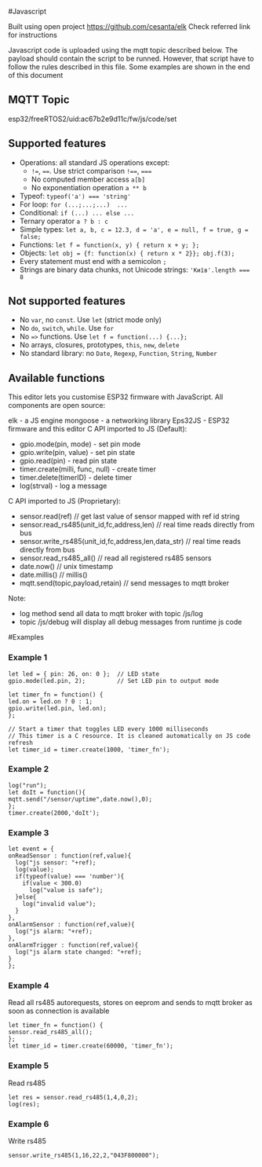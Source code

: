 
#Javascript

Built using open project https://github.com/cesanta/elk
Check referred link for instructions

Javascript code is uploaded using the mqtt topic described below.
The payload should contain the script to be runned. However, that script
have to follow the rules described in this file.
Some examples are shown in the end of this document

## MQTT Topic
  esp32/freeRTOS2/uid:ac67b2e9d11c/fw/js/code/set

## Supported features

- Operations: all standard JS operations except:
   - `!=`, `==`. Use strict comparison `!==`, `===`
   - No computed member access `a[b]`
   - No exponentiation operation `a ** b`
- Typeof: `typeof('a') === 'string'`
- For loop: `for (...;...;...)  ...`
- Conditional: `if (...) ... else ...`
- Ternary operator `a ? b : c`
- Simple types: `let a, b, c = 12.3, d = 'a', e = null, f = true, g = false;`
- Functions: `let f = function(x, y) { return x + y; };`
- Objects: `let obj = {f: function(x) { return x * 2}}; obj.f(3);`
- Every statement must end with a semicolon `;`
- Strings are binary data chunks, not Unicode strings: `'Київ'.length === 8`

## Not supported features

- No `var`, no `const`. Use `let` (strict mode only)
- No `do`, `switch`, `while`. Use `for`
- No `=>` functions. Use `let f = function(...) {...};`
- No arrays, closures, prototypes, `this`, `new`, `delete`
- No standard library: no `Date`, `Regexp`, `Function`, `String`, `Number`


## Available functions

This editor lets you customise ESP32 firmware with JavaScript. All components are open source:

elk - a JS engine
mongoose - a networking library
Eps32JS - ESP32 firmware and this editor
C API imported to JS (Default):
- gpio.mode(pin, mode) - set pin mode
- gpio.write(pin, value) - set pin state
- gpio.read(pin) - read pin state
- timer.create(milli, func, null) - create timer
- timer.delete(timerID) - delete timer
- log(strval) - log a message

C API imported to JS (Proprietary):
- sensor.read(ref) // get last value of sensor mapped with ref id string
- sensor.read_rs485(unit_id,fc,address,len) // real time reads directly from bus
- sensor.write_rs485(unit_id,fc,address,len,data_str) // real time reads directly from bus
- sensor.read_rs485_all() // read all registered rs485 sensors
- date.now() // unix timestamp
- date.millis() // millis()
- mqtt.send(topic,payload,retain) // send messages to mqtt broker

Note:
- log method send all data to mqtt broker with topic /js/log
- topic /js/debug will display all debug messages from runtime js code

#Examples


### Example 1
  ```
let led = { pin: 26, on: 0 };  // LED state
gpio.mode(led.pin, 2);         // Set LED pin to output mode

let timer_fn = function() {
led.on = led.on ? 0 : 1;
gpio.write(led.pin, led.on);
};

// Start a timer that toggles LED every 1000 milliseconds
// This timer is a C resource. It is cleaned automatically on JS code refresh
let timer_id = timer.create(1000, 'timer_fn');
  ```

### Example 2
  ```
log("run");
let doIt = function(){
  mqtt.send("/sensor/uptime",date.now(),0);
};
timer.create(2000,'doIt');
  ```

### Example 3
  ```
let event = {
  onReadSensor : function(ref,value){
    log("js sensor: "+ref);
    log(value);
    if(typeof(value) === 'number'){
      if(value < 300.0)
        log("value is safe");
    }else{
      log("invalid value");
    }
  },
  onAlarmSensor : function(ref,value){
    log("js alarm: "+ref);
  },
  onAlarmTrigger : function(ref,value){
    log("js alarm state changed: "+ref);
  }
};
  ```

### Example 4

Read all rs485 autorequests, stores on eeprom and sends to mqtt broker as soon as connection is available
  ```
let timer_fn = function() {
  sensor.read_rs485_all();
};
let timer_id = timer.create(60000, 'timer_fn');
  ```

### Example 5

Read rs485
  ```
let res = sensor.read_rs485(1,4,0,2);
log(res);
  ```

### Example 6

Write rs485
```
sensor.write_rs485(1,16,22,2,"043F800000");
```
